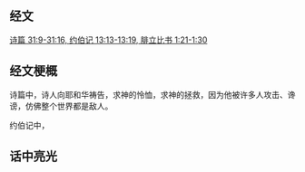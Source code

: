 ## 经文
[诗篇 31:9-31:16, 约伯记 13:13-13:19, 腓立比书 1:21-1:30](https://www.biblegateway.com/passage/?search=Psalm+31%3A9-16%3B+Job+13%3A13-19%3B+Philippians+1%3A21-30&version=CUVMPS)

## 经文梗概
诗篇中，诗人向耶和华祷告，求神的怜恤，求神的拯救，因为他被许多人攻击、谗谤，仿佛整个世界都是敌人。

约伯记中，

## 话中亮光
